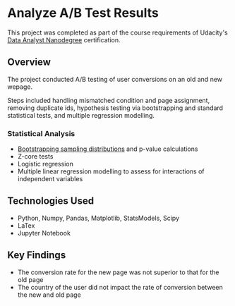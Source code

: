 # Analyze A/B Test Results
This project was completed as part of the course requirements of Udacity's [Data Analyst Nanodegree](https://www.udacity.com/course/data-analyst-nanodegree--nd002) certification.

## Overview
The project conducted A/B testing of user conversions on an old and new wepage. 

Steps included handling mismatched condition and page assignment, removing duplicate ids, hypothesis testing via bootstrapping and standard statistical tests, and multiple regression modelling. 

### Statistical Analysis
- [Bootstrapping sampling distributions](https://rebeccaebarnes.github.io/2018/04/29/bootstrapping) and p-value calculations
- Z-core tests
- Logistic regression
- Multiple linear regression modelling to assess for interactions of independent variables

## Technologies Used
- Python, Numpy, Pandas, Matplotlib, StatsModels, Scipy
- LaTex
- Jupyter Notebook

## Key Findings
- The conversion rate for the new page was not superior to that for the old page 
- The country of the user did not impact the rate of conversion between the new and old page 
